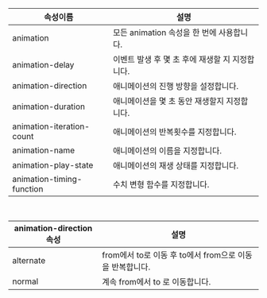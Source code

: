 | 속성이름                  | 설명                                            |
| ------------------------- | ----------------------------------------------- |
| animation                 | 모든 animation 속성을 한 번에 사용합니다.       |
| animation-delay           | 이벤트 발생 후 몇 초 후에 재생할 지 지정합니다. |
| animation-direction       | 애니메이션의 진행 방향을 설정합니다.            |
| animation-duration        | 애니메이션을 몇 초 동안 재생할지 지정합니다.    |
| animation-iteration-count | 애니메이션의 반복횟수를 지정합니다.             |
| animation-name            | 애니메이션의 이름을 지정합니다.                 |
| animation-play-state      | 애니메이션의 재생 상태를 지정합니다.            |
| animation-timing-function | 수치 변형 함수를 지정합니다.                    |

<br/>

| animation-direction 속성 | 설명                                                     |
| ------------------------ | -------------------------------------------------------- |
| alternate                | from에서 to로 이동 후 to에서 from으로 이동을 반복합니다. |
| normal                   | 계속 from에서 to 로 이동합니다.                          |
